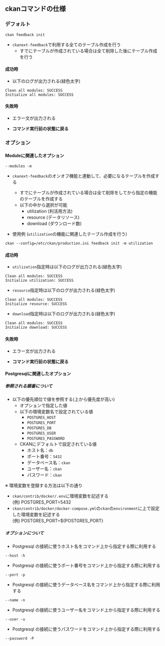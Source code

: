 ## ckanコマンドの仕様

### デフォルト

```
ckan feedback init
```

* ```ckanext-feedback```で利用する全てのテーブル作成を行う
    * すでにテーブルが作成されている場合は全て削除した後にテーブル作成を行う

#### 成功時

* 以下のログが出力される(緑色太字)
```
Clean all modules: SUCCESS
Initialize all modules: SUCCESS
```

#### 失敗時
    
* エラー文が出力される

* __コマンド実行前の状態に戻る__

### オプション

#### Moduleに関連したオプション

```
--modules -m
```

* ```ckanext-feedback```のオンオフ機能と連動して、必要になるテーブルを作成する
    * すでにテーブルが作成されている場合は全て削除をしてから指定の機能のテーブルを作成する
    * 以下の中から選択が可能
        * utilization (利活用方法)
        * resource (データリソース)
        * download (ダウンロード数)

* 使用例 (```utilization```の機能に関連したテーブル作成を行う)
```
ckan --config=/etc/ckan/production.ini feedback init -m utilization
```

#### 成功時

* ```utilization```指定時は以下のログが出力される(緑色太字)
```
Clean all modules: SUCCESS
Initialize utilization: SUCCESS
```
* ```resource```指定時は以下のログが出力される(緑色太字)
```
Clean all modules: SUCCESS
Initialize resource: SUCCESS
```
* ```download```指定時は以下のログが出力される(緑色太字)
```
Clean all modules: SUCCESS
Initialize download: SUCCESS
```

#### 失敗時

* エラー文が出力される

* __コマンド実行前の状態に戻る__

#### Postgresqlに関連したオプション

##### 参照される順番について

* 以下の優先順位で値を参照する(上から優先度が高い)
    * オプションで指定した値
    * 以下の環境変数名で設定されている値
        * ```POSTGRES_HOST```
        * ```POSTGRES_PORT```
        * ```POSTGRES_DB```
        * ```POSTGRES_USER```
        * ```POSTGRES_PASSWORD```
    * CKANにデフォルトで設定されている値
        * ホスト名：```db```
        * ポート番号：```5432```
        * データベース名：```ckan```
        * ユーザー名：```ckan```
        * パスワード：```ckan```

※ 環境変数を登録する方法は以下の通り

* ```ckan/contrib/docker/.env```に環境変数を記述する  
        (例) POSTGRES_PORT=5432 
* ```ckan/contrib/docker/docker-compose.yml```の```ckan```の```environment```に上で設定した環境変数を記述する  
        (例) POSTGRES_PORT=${POSTGRES_PORT}

##### オプションについて

* Postgresql の接続に使うホスト名をコマンド上から指定する際に利用する
```
--host -h
```

* Postgresql の接続に使うポート番号をコマンド上から指定する際に利用する
```
--port -p
```

* Postgresql の接続に使うデータベース名をコマンド上から指定する際に利用する
```
--name -n
```

* Postgresql の接続に使うユーザー名をコマンド上から指定する際に利用する
```
--user -u
```

* Postgresql の接続に使うパスワードをコマンド上から指定する際に利用する
```
--password -P
```